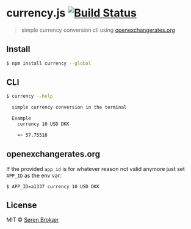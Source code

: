 # currency.js [![Build Status](http://img.shields.io/travis/srn/currency.js.svg?style=flat-square)](https://travis-ci.org/srn/currency.js)

>  simple currency conversion cli using [openexchangerates.org](https://openexchangerates.org/)

## Install

```sh
$ npm install currency --global
```

## CLI

```sh
$ currency --help

  simple currency conversion in the terminal

  Example
    currency 10 USD DKK

    => 57.75516
```

## openexchangerates.org

If the provided `app_id` is for whatever reason not valid anymore just set `APP_ID` as the env var:

```
$ APP_ID=a1337 currency 10 USD DKK
```

## License

MIT © [Søren Brokær](http://srn.io)

